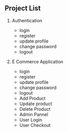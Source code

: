 ## Project List

1. Authentication 
    - login
    - register
    - update profile
    - change password
    - logout


2. E Commerce Application 
    - login
    - register
    - update profile
    - change password
    - logout
    - Add Product
    - Update product
    - Delete Product
    - Admin Pannel
    - User Login
    - User Checkout